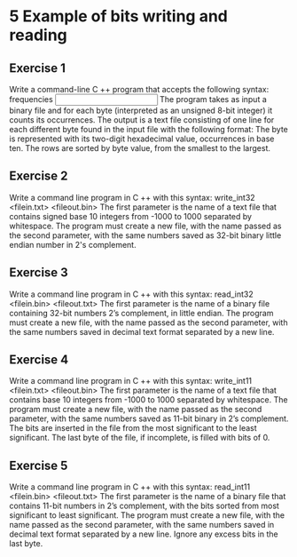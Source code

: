 # 5 Example of bits writing and reading

## Exercise 1

Write a command-line C ++ program that accepts the following syntax:
frequencies <input file> <output file>
The program takes as input a binary file and for each byte (interpreted as an unsigned 8-bit integer) it
counts its occurrences. The output is a text file consisting of one line for each different byte found in the
input file with the following format:
<byte><tab><occurrences><new line>
The byte is represented with its two-digit hexadecimal value, occurrences in base ten. The rows are sorted
by byte value, from the smallest to the largest.

## Exercise 2

Write a command line program in C ++ with this syntax:
write_int32 <filein.txt> <fileout.bin>
The first parameter is the name of a text file that contains signed base 10 integers from -1000 to 1000
separated by whitespace. The program must create a new file, with the name passed as the second
parameter, with the same numbers saved as 32-bit binary little endian number in 2's complement.

## Exercise 3

Write a command line program in C ++ with this syntax:
read_int32 <filein.bin> <fileout.txt>
The first parameter is the name of a binary file containing 32-bit numbers 2’s complement, in little
endian. The program must create a new file, with the name passed as the second parameter, with the same
numbers saved in decimal text format separated by a new line.

## Exercise 4

Write a command line program in C ++ with this syntax:
write_int11 <filein.txt> <fileout.bin>
The first parameter is the name of a text file that contains base 10 integers from -1000 to 1000 separated
by whitespace. The program must create a new file, with the name passed as the second parameter, with
the same numbers saved as 11-bit binary in 2’s complement. The bits are inserted in the file from the
most significant to the least significant. The last byte of the file, if incomplete, is filled with bits of 0.

## Exercise 5

Write a command line program in C ++ with this syntax:
read_int11 <filein.bin> <fileout.txt>
The first parameter is the name of a binary file that contains 11-bit numbers in 2’s complement, with the
bits sorted from most significant to least significant. The program must create a new file, with the name
passed as the second parameter, with the same numbers saved in decimal text format separated by a new
line. Ignore any excess bits in the last byte.
